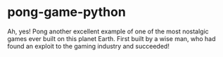 # pong-game-python
Ah, yes! Pong another excellent example of one of the most nostalgic games ever built on this planet Earth. First built by a wise man, who had found an exploit to the gaming industry and succeeded!
